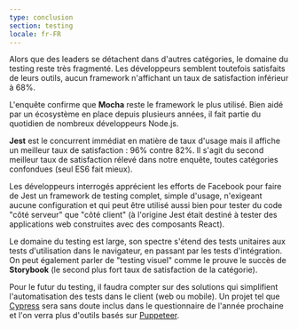 ```yaml
---
type: conclusion
section: testing
locale: fr-FR
---
```


Alors que des leaders se détachent dans d'autres catégories, le domaine du testing reste très fragmenté. Les développeurs semblent toutefois satisfaits de leurs outils, aucun framework n'affichant un taux de satisfaction inférieur à 68%.

L'enquête confirme que **Mocha** reste le framework le plus utilisé. Bien aidé par un écosystème en place depuis plusieurs années, il fait partie du quotidien de nombreux développeurs Node.js.

**Jest** est le concurrent immédiat en matière de taux d'usage mais il affiche un meilleur taux de satisfaction : 96% contre 82%. Il s'agit du second meilleur taux de satisfaction rélevé dans notre enquête, toutes catégories confondues (seul ES6 fait mieux).

Les développeurs interrogés apprécient les efforts de Facebook pour faire de Jest un framework de testing complet, simple d'usage, n'exigeant aucune configuration et qui peut être utilisé aussi bien pour tester du code "côté serveur" que "côté client" (à l'origine Jest était destiné à tester des applications web construites avec des composants React).

Le domaine du testing est large, son spectre s'étend des tests unitaires aux tests d'utilisation dans le navigateur, en passant par les tests d'intégration. On peut également parler de "testing visuel" comme le prouve le succès de **Storybook** (le second plus fort taux de satisfaction de la catégorie).

Pour le futur du testing, il faudra compter sur des solutions qui simplifient l'automatisation des tests dans le client (web ou mobile). Un projet tel que [Cypress](https://www.cypress.io/) sera sans doute inclus dans le questionnaire de l'année prochaine et l'on verra plus d'outils basés sur [Puppeteer](https://pptr.dev/).
